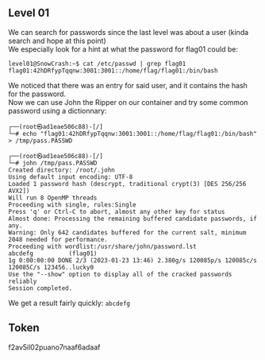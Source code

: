 ## Level 01

We can search for passwords since the last level was about a user (kinda search and hope at this point) \
We especially look for a hint at what the password for flag01 could be:

```
level01@SnowCrash:~$ cat /etc/passwd | grep flag01
flag01:42hDRfypTqqnw:3001:3001::/home/flag/flag01:/bin/bash
```

We noticed that there was an entry for said user, and it contains the hash for the password. \
Now we can use John the Ripper on our container and try some common password using a dictionnary:

```
┌──(root㉿ad1eae506c88)-[/]
└─# echo "flag01:42hDRfypTqqnw:3001:3001::/home/flag/flag01:/bin/bash" > /tmp/pass.PASSWD
```
```
┌──(root㉿ad1eae506c88)-[/]
└─# john /tmp/pass.PASSWD
Created directory: /root/.john
Using default input encoding: UTF-8
Loaded 1 password hash (descrypt, traditional crypt(3) [DES 256/256 AVX2])
Will run 8 OpenMP threads
Proceeding with single, rules:Single
Press 'q' or Ctrl-C to abort, almost any other key for status
Almost done: Processing the remaining buffered candidate passwords, if any.
Warning: Only 642 candidates buffered for the current salt, minimum 2048 needed for performance.
Proceeding with wordlist:/usr/share/john/password.lst
abcdefg          (flag01)
1g 0:00:00:00 DONE 2/3 (2023-01-23 13:46) 2.380g/s 120085p/s 120085c/s 120085C/s 123456..lucky0
Use the "--show" option to display all of the cracked passwords reliably
Session completed.
```

We get a result fairly quickly: `abcdefg`

## Token

f2av5il02puano7naaf6adaaf